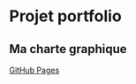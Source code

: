 # Projet portfolio

## Ma charte graphique



[GitHub Pages](https://georges-lucas.github.io/portfolio/)